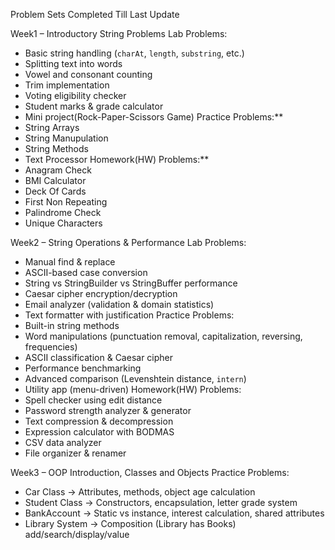 Problem Sets Completed Till Last Update

Week1 – Introductory String Problems
Lab Problems:
- Basic string handling (`charAt`, `length`, `substring`, etc.)
- Splitting text into words
- Vowel and consonant counting
- Trim implementation
- Voting eligibility checker
- Student marks & grade calculator
- Mini project(Rock-Paper-Scissors Game)
Practice Problems:**
- String Arrays
- String Manupulation
- String Methods
- Text Processor
Homework(HW) Problems:**
- Anagram Check
- BMI Calculator
- Deck Of Cards
- First Non Repeating
- Palindrome Check
- Unique Characters

Week2 – String Operations & Performance
Lab Problems:
  - Manual find & replace
  - ASCII-based case conversion
  - String vs StringBuilder vs StringBuffer performance
  - Caesar cipher encryption/decryption
  - Email analyzer (validation & domain statistics)
  - Text formatter with justification
Practice Problems:
  - Built-in string methods
  - Word manipulations (punctuation removal, capitalization, reversing, frequencies)
  - ASCII classification & Caesar cipher
  - Performance benchmarking
  - Advanced comparison (Levenshtein distance, `intern`)
  - Utility app (menu-driven)
Homework(HW) Problems:
  - Spell checker using edit distance
  - Password strength analyzer & generator
  - Text compression & decompression
  - Expression calculator with BODMAS
  - CSV data analyzer
  - File organizer & renamer

Week3 – OOP Introduction, Classes and Objects
Practice Problems:
 - Car Class → Attributes, methods, object age calculation
 - Student Class → Constructors, encapsulation, letter grade system
 - BankAccount → Static vs instance, interest calculation, shared attributes
 - Library System → Composition (Library has Books) add/search/display/value
